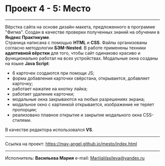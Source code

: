 # Проект 4 - 5: Место

___
Вёрстка сайта на основе дизайн-макета, предложенного в программе "Фигма". Создан в качестве проверки полученных знаний на обучении в **Яндекс Практикуме**.<br>
Страница написана с помощью **HTML** и **CSS**. Файлы организованы согласно методологии **БЭМ-Nested**. В работе применены техники **адаптивной вёрстки** для того, чтобы сайт одинаково красиво и функционально работал на всех устройствах. 
Модальные окна созданы на языке **Java Script**:
* 6 карточек создаются при помощи JS;
* форма добавления карточки свёрстана, открывается, добавляет карточку;
* работает нажатие на кнопку лайка;
* работает удаление карточки;
* модальные окна закрываются на любых разрешениях экрана;
* модальное окно с картинкой открывается, изображение не теряет пропорции;
* реализовано плавное открытие и закрытие модального окна CSS-стилями.

В качестве редактора использовался **VS**. <br>
___
Ссылка на проект:  https://may-angel.github.io/mesto/index.html
___
Исполнитель: **Васильева Мария**
e-mail: <MariiiaVasileva@yandex.ru>
